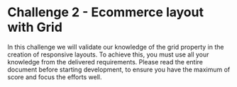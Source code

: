 # Challenge 2 - Ecommerce layout with Grid

In this challenge we will validate our knowledge of the grid property in the creation of
responsive layouts. To achieve this, you must use all your knowledge from the
delivered requirements.
Please read the entire document before starting development, to ensure you have the maximum of
score and focus the efforts well.
